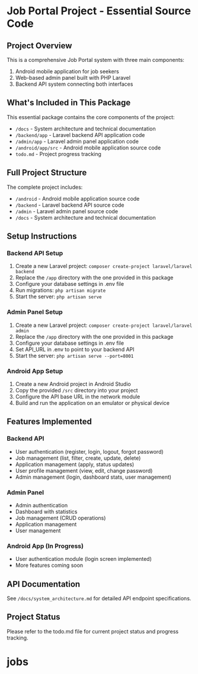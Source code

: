 # Job Portal Project - Essential Source Code

## Project Overview
This is a comprehensive Job Portal system with three main components:
1. Android mobile application for job seekers
2. Web-based admin panel built with PHP Laravel
3. Backend API system connecting both interfaces

## What's Included in This Package
This essential package contains the core components of the project:

- `/docs` - System architecture and technical documentation
- `/backend/app` - Laravel backend API application code
- `/admin/app` - Laravel admin panel application code
- `/android/app/src` - Android mobile application source code
- `todo.md` - Project progress tracking

## Full Project Structure
The complete project includes:
- `/android` - Android mobile application source code
- `/backend` - Laravel backend API source code
- `/admin` - Laravel admin panel source code
- `/docs` - System architecture and technical documentation

## Setup Instructions

### Backend API Setup
1. Create a new Laravel project: `composer create-project laravel/laravel backend`
2. Replace the `/app` directory with the one provided in this package
3. Configure your database settings in .env file
4. Run migrations: `php artisan migrate`
5. Start the server: `php artisan serve`

### Admin Panel Setup
1. Create a new Laravel project: `composer create-project laravel/laravel admin`
2. Replace the `/app` directory with the one provided in this package
3. Configure your database settings in .env file
4. Set API_URL in .env to point to your backend API
5. Start the server: `php artisan serve --port=8001`

### Android App Setup
1. Create a new Android project in Android Studio
2. Copy the provided `/src` directory into your project
3. Configure the API base URL in the network module
4. Build and run the application on an emulator or physical device

## Features Implemented

### Backend API
- User authentication (register, login, logout, forgot password)
- Job management (list, filter, create, update, delete)
- Application management (apply, status updates)
- User profile management (view, edit, change password)
- Admin management (login, dashboard stats, user management)

### Admin Panel
- Admin authentication
- Dashboard with statistics
- Job management (CRUD operations)
- Application management
- User management

### Android App (In Progress)
- User authentication module (login screen implemented)
- More features coming soon

## API Documentation
See `/docs/system_architecture.md` for detailed API endpoint specifications.

## Project Status
Please refer to the todo.md file for current project status and progress tracking.
# jobs
